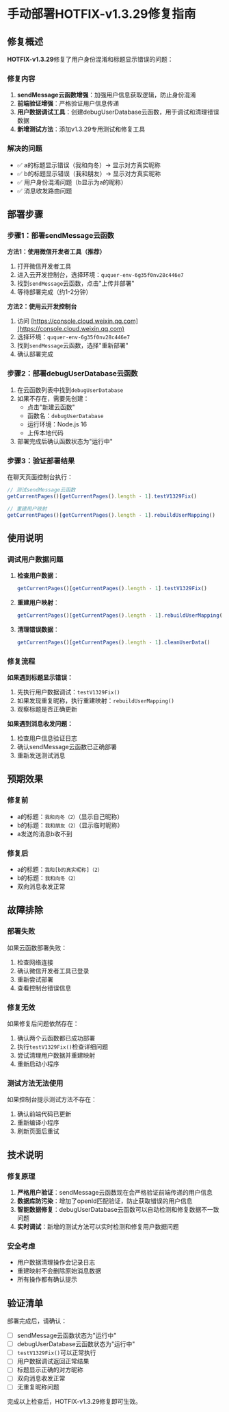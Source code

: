 # 手动部署HOTFIX-v1.3.29修复指南

## 修复概述

**HOTFIX-v1.3.29**修复了用户身份混淆和标题显示错误的问题：

### 修复内容
1. **sendMessage云函数增强**：加强用户信息获取逻辑，防止身份混淆
2. **前端验证增强**：严格验证用户信息传递
3. **用户数据调试工具**：创建debugUserDatabase云函数，用于调试和清理错误数据
4. **新增测试方法**：添加v1.3.29专用测试和修复工具

### 解决的问题
- ✅ a的标题显示错误（我和向冬）→ 显示对方真实昵称
- ✅ b的标题显示错误（我和朋友）→ 显示对方真实昵称  
- ✅ 用户身份混淆问题（b显示为a的昵称）
- ✅ 消息收发路由问题

## 部署步骤

### 步骤1：部署sendMessage云函数

**方法1：使用微信开发者工具（推荐）**

1. 打开微信开发者工具
2. 进入云开发控制台，选择环境：`ququer-env-6g35f0nv28c446e7`
3. 找到`sendMessage`云函数，点击"上传并部署"
4. 等待部署完成（约1-2分钟）

**方法2：使用云开发控制台**

1. 访问 [https://console.cloud.weixin.qq.com](https://console.cloud.weixin.qq.com)
2. 选择环境：`ququer-env-6g35f0nv28c446e7`
3. 找到`sendMessage`云函数，选择"重新部署"
4. 确认部署完成

### 步骤2：部署debugUserDatabase云函数

1. 在云函数列表中找到`debugUserDatabase`
2. 如果不存在，需要先创建：
   - 点击"新建云函数"
   - 函数名：`debugUserDatabase`
   - 运行环境：Node.js 16
   - 上传本地代码
3. 部署完成后确认函数状态为"运行中"

### 步骤3：验证部署结果

在聊天页面控制台执行：
```javascript
// 测试sendMessage云函数
getCurrentPages()[getCurrentPages().length - 1].testV1329Fix()

// 重建用户映射
getCurrentPages()[getCurrentPages().length - 1].rebuildUserMapping()
```

## 使用说明

### 调试用户数据问题

1. **检查用户数据**：
   ```javascript
   getCurrentPages()[getCurrentPages().length - 1].testV1329Fix()
   ```

2. **重建用户映射**：
   ```javascript
   getCurrentPages()[getCurrentPages().length - 1].rebuildUserMapping()
   ```

3. **清理错误数据**：
   ```javascript
   getCurrentPages()[getCurrentPages().length - 1].cleanUserData()
   ```

### 修复流程

**如果遇到标题显示错误：**

1. 先执行用户数据调试：`testV1329Fix()`
2. 如果发现重复昵称，执行重建映射：`rebuildUserMapping()`
3. 观察标题是否正确更新

**如果遇到消息收发问题：**

1. 检查用户信息验证日志
2. 确认sendMessage云函数已正确部署
3. 重新发送测试消息

## 预期效果

### 修复前
- a的标题：`我和向冬（2）`（显示自己昵称）
- b的标题：`我和朋友（2）`（显示临时昵称）
- a发送的消息b收不到

### 修复后
- a的标题：`我和[b的真实昵称]（2）`
- b的标题：`我和向冬（2）`
- 双向消息收发正常

## 故障排除

### 部署失败
如果云函数部署失败：
1. 检查网络连接
2. 确认微信开发者工具已登录
3. 重新尝试部署
4. 查看控制台错误信息

### 修复无效
如果修复后问题依然存在：
1. 确认两个云函数都已成功部署
2. 执行`testV1329Fix()`检查详细问题
3. 尝试清理用户数据并重建映射
4. 重新启动小程序

### 测试方法无法使用
如果控制台提示测试方法不存在：
1. 确认前端代码已更新
2. 重新编译小程序
3. 刷新页面后重试

## 技术说明

### 修复原理
1. **严格用户验证**：sendMessage云函数现在会严格验证前端传递的用户信息
2. **数据库防污染**：增加了openId匹配验证，防止获取错误的用户信息
3. **智能数据修复**：debugUserDatabase云函数可以自动检测和修复数据不一致问题
4. **实时调试**：新增的测试方法可以实时检测和修复用户数据问题

### 安全考虑
- 用户数据清理操作会记录日志
- 重建映射不会删除原始消息数据
- 所有操作都有确认提示

## 验证清单

部署完成后，请确认：

- [ ] sendMessage云函数状态为"运行中"
- [ ] debugUserDatabase云函数状态为"运行中" 
- [ ] `testV1329Fix()`可以正常执行
- [ ] 用户数据调试返回正常结果
- [ ] 标题显示正确的对方昵称
- [ ] 双向消息收发正常
- [ ] 无重复昵称问题

完成以上检查后，HOTFIX-v1.3.29修复即可生效。 